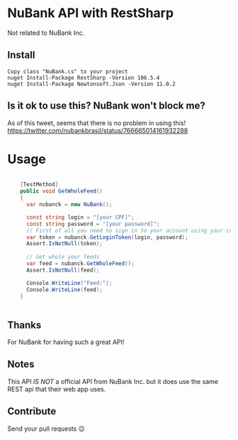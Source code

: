 NuBank API with RestSharp
==========
Not related to NuBank Inc.

## Install
```
Copy class "NuBank.cs" to your project
nuget Install-Package RestSharp -Version 106.5.4
nuget Install-Package Newtonsoft.Json -Version 11.0.2
```

## Is it ok to use this? NuBank won't block me?

As of this tweet, seems that there is no problem in using this!
https://twitter.com/nubankbrasil/status/766665014161932288

# Usage

```csharp
     
    [TestMethod]
    public void GetWholeFeed()
    {
      var nubanck = new NuBank();

      const string login = "[your CPF]";
      const string password = "[your password]";
      // First of all you need to sign in to your account using your credentials
      var token = nubanck.GetLoginToken(login, password);
      Assert.IsNotNull(token);
      
      // Get whole your feeds
      var feed = nubanck.GetWholeFeed();
      Assert.IsNotNull(feed);

      Console.WriteLine("Feed:");
      Console.WriteLine(feed);
    }      
      
```


## Thanks
For NuBank for having such a great API! 

## Notes
This API _IS NOT_ a official API from NuBank Inc. but it does use the same REST api that
their web app uses.

## Contribute
Send your pull requests :wink:
